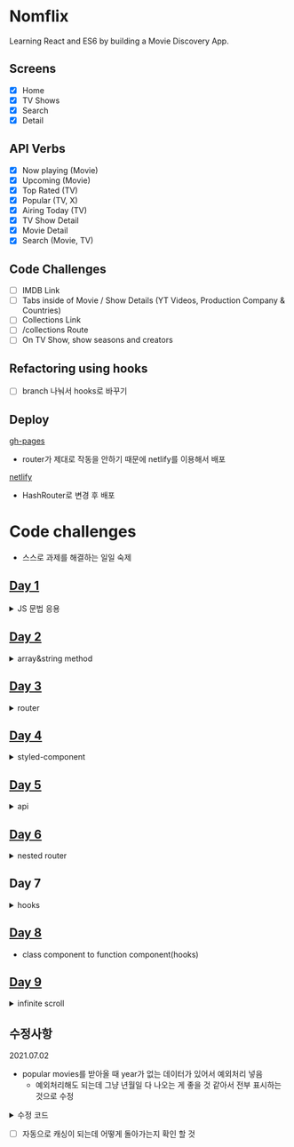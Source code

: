 # Nomflix

Learning React and ES6 by building a Movie Discovery App.

## Screens

- [x] Home
- [x] TV Shows
- [x] Search
- [x] Detail

## API Verbs

- [x] Now playing (Movie)
- [x] Upcoming (Movie)
- [x] Top Rated (TV)
- [x] Popular (TV, X)
- [x] Airing Today (TV)
- [x] TV Show Detail
- [x] Movie Detail
- [x] Search (Movie, TV)

## Code Challenges

- [ ] IMDB Link
- [ ] Tabs inside of Movie / Show Details (YT Videos, Production Company & Countries)
- [ ] Collections Link
- [ ] /collections Route
- [ ] On TV Show, show seasons and creators

## Refactoring using hooks

- [ ] branch 나눠서 hooks로 바꾸기

## Deploy

[gh-pages](https://TaehwanGo.github.io/react-movie-app)

- router가 제대로 작동을 안하기 때문에 netlify를 이용해서 배포

[netlify](https://heuristic-panini-e926e4.netlify.app/)

- HashRouter로 변경 후 배포

# Code challenges

- 스스로 과제를 해결하는 일일 숙제

## [Day 1](https://codesandbox.io/s/day-one-blueprint-forked-b22qp?file=/src/index.js)

<details>
<summary>JS 문법 응용</summary>

![day1](src/assets/images/day1.PNG)

- mergeObjects
- removePassword from an object
- freezeObject
- getOnlyValues
- getOnlyProperties(keys)
</details>

## [Day 2](https://codesandbox.io/s/day-two-blueprint-forked-ij4ej?file=/src/index.js)

<details>
<summary>array&string method</summary>

![day2](src/assets/images/day2.PNG)

- Array method : map, filter, reduce, splice
- String method
  - split() : divide a string into an ordered list of substrings
  </details>

## [Day 3](https://codesandbox.io/s/day-three-blueprint-forked-w6ie3)

<details>
<summary>router</summary>

![day3](src/assets/images/day3.PNG)

- simple page with react router
</details>

## [Day 4](https://codesandbox.io/s/day-four-solution-forked-qnvsc?file=/src/Screens/Coins.js)

<details>
<summary>styled-component</summary>

![day4](src/assets/images/day4.PNG)

- simple navbar
  - styled components

```javascript
// router
export default () => {
  return (
    <Router>
      <Header />
      <Route path="/" exact component={Prices} />
      <Route path="/exchanges" component={Exchanges} />
      <Route path="/coins" component={Coins} />
    </Router>
  );
};
// styled component props
const Item = styled.li`
  margin-right: 20px;
  text-transform: uppercase;
  font-weight: 600;
  color: ${props => (props.selected ? 'white' : 'black')};
  background-color: ${props => (props.selected ? '#f1c40f' : 'white')};
`;
```

</details>

## [Day 5](https://codesandbox.io/s/day-five-solution-forked-2m3yh?file=/src/index.js)

<details>
<summary>api</summary>

![coin explorer](src/assets/images/day5.PNG)

- simple coin explorer

</details>

## [Day 6](https://codesandbox.io/s/day-six-solution-forked-4l9on?file=/src/Screens/Coin/CoinPresenter.js)

<details>
<summary>nested router</summary>

![day6](src/assets/images/day6.PNG)

```javascript
const CoinPresenter = withRouter(({ location: { pathname }, loading, coin }) =>
  loading ? (
    <Loader />
  ) : (
    <>
      <Title>
        {coin.name} / {coin.symbol}
      </Title>
      <Description>{coin.description}</Description>
      <KeyValueRow>
        <Key>Rank:</Key> <Value>{coin.rank}</Value>
      </KeyValueRow>
      <KeyValueRow>
        <Key>Open Source:</Key> <Value>{coin.open_source ? 'Yes' : 'No'}</Value>
      </KeyValueRow>
      <KeyValueRow>
        <Key>Proof Type:</Key> <Value>{coin.proof_type}</Value>
      </KeyValueRow>
      <KeyValueRow>
        <Key>Structure:</Key> <Value>{coin.org_structure}</Value>
      </KeyValueRow>
      <InsideMenu>
        <List>
          <Item active={pathname === `/coins/${coin.id}/markets`}>
            <Link to={`/coins/${coin.id}/markets`}>Markets</Link>
          </Item>
          <Item active={pathname === `/coins/${coin.id}/exchanges`}>
            <Link to={`/coins/${coin.id}/exchanges`}>Exchanges</Link>
          </Item>
        </List>
      </InsideMenu>
      <Route path="/coins/:id/markets" component={Markets} />
      <Route path="/coins/:id/exchanges" component={Exchanges} />
    </>
  ),
);
```

- nested router
</details>

## Day 7

<details>
<summary>hooks</summary>

![day7](src/assets/images/day7.PNG)

- react hooks(useEffect, useState)
- [submit](https://codesandbox.io/s/day-seven-blueprint-forked-1uhn2?file=/src/index.js)
- [solution](https://codesandbox.io/s/day-seven-solution-forked-g8191?file=/src/index.js)

</details>

## [Day 8](https://codesandbox.io/s/day-eight-solution-forked-v8s0l?file=/src/Screens/Coin.js)

- class component to function component(hooks)

## [Day 9](https://codesandbox.io/s/day-nine-solution-forked-isyz4?file=/src/index.js)

<details>
<summary>infinite scroll</summary>

![day9](src/assets/images/day9.PNG)

- infinite scroll using hooks

```javascript
// App
function App() {
  const [loading, setLoading] = useState(true);
  const [movies, setMovies] = useState([]);
  const page = useInfiniteScroll();
  async function fetchMore() {
    try {
      const {
        data: {
          data: { movies: newMovies },
        },
      } = await getMovies(page);
      const uniqueMovies = [...movies, ...newMovies];
      setMovies(uniqBy(uniqueMovies, 'id'));
    } catch (e) {
      console.log(e);
    }
  }

  async function fetchInitial() {
    try {
      const {
        data: {
          data: { movies },
        },
      } = await getMovies(page);
      setMovies(movies);
    } catch (e) {
      console.log(e);
    } finally {
      setLoading(false);
    }
  }
  useEffect(() => {
    fetchInitial();
  }, []);
  useEffect(() => {
    fetchMore();
  }, [page]);
  return (
    <div>
      <h1>Infinite Movies / Page {page}</h1>
      {loading && <h3>Loading...</h3>}
      {movies &&
        movies.map(movie => (
          <h3 key={`${movie.id}${Date.now()}`}>{movie.title}</h3>
        ))}
    </div>
  );
}
// infinite scroll
export function useInfiniteScroll() {
  const [page, setPage] = useState(1);
  function handleScroll() {
    if (
      document.documentElement.scrollTop + window.innerHeight ===
      document.documentElement.scrollHeight
    ) {
      setPage(p => p + 1);
    }
  }
  useEffect(() => {
    window.addEventListener('scroll', handleScroll);
  }, []);
  return page;
}
```

</details>

## 수정사항

2021.07.02

- popular movies를 받아올 때 year가 없는 데이터가 있어서 예외처리 넣음
  - 예외처리해도 되는데 그냥 년월일 다 나오는 게 좋을 것 같아서 전부 표시하는 것으로 수정

<details>
<summary>수정 코드</summary>

```javascript
{
  popular.map(movie => (
    <Poster
      key={movie.id}
      id={movie.id}
      imageUrl={movie.poster_path}
      title={movie.original_title}
      rating={movie.vote_average}
      year={
        movie.release_date ? movie.release_date.substring(0, 4) : '' // 예외 처리 -> movie.release_date 전부표기
      }
      isMovie={true}
    />
  ));
}
```

popular 뿐만 아니라 모든 섹션에 적용

</details>

- [ ] 자동으로 캐싱이 되는데 어떻게 돌아가는지 확인 할 것
